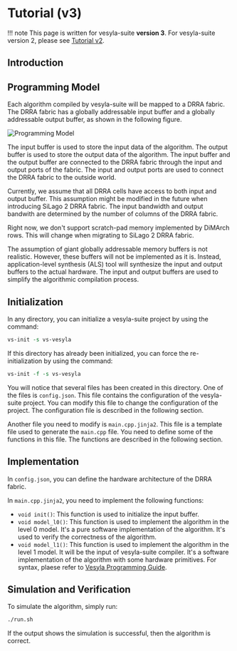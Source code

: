 # Tutorial (v3)

!!! note
    This page is written for vesyla-suite **version 3**. For vesyla-suite version 2, please see [Tutorial v2](../Tutorial_v2).

## Introduction

## Programming Model

Each algorithm compiled by vesyla-suite will be mapped to a DRRA fabric. The DRRA fabric has a globally addressable input buffer and a globally addressable output buffer, as shown in the following figure.

![Programming Model](../Tutorial/programming_model.png)

The input buffer is used to store the input data of the algorithm. The output buffer is used to store the output data of the algorithm. The input buffer and the output buffer are connected to the DRRA fabric through the input and output ports of the fabric. The input and output ports are used to connect the DRRA fabric to the outside world.

Currently, we assume that all DRRA cells have access to both input and output buffer. This assumption might be modified in the future when introducing SiLago 2 DRRA fabric. The input bandwidth and output bandwith are determined by the number of columns of the DRRA fabric.

Right now, we don't support scratch-pad memory implemented by DiMArch rows. This will change when migrating to SiLago 2 DRRA fabric.

The assumption of giant globally addressable memory buffers is not realistic. However, these buffers will not be implemented as it is. Instead, application-level synthesis (ALS) tool will synthesize the input and output buffers to the actual hardware. The input and output buffers are used to simplify the algorithmic compilation process.

## Initialization

In any directory, you can initialize a vesyla-suite project by using the command:

```tcl
vs-init -s vs-vesyla
```

If this directory has already been initialized, you can force the re-initialization by using the command:

```tcl
vs-init -f -s vs-vesyla
```

You will notice that several files has been created in this directory. One of the files is ``config.json``. This file contains the configuration of the vesyla-suite project. You can modify this file to change the configuration of the project. The configuration file is described in the following section.

Another file you need to modify is ``main.cpp.jinja2``. This file is a template file used to generate the ``main.cpp`` file. You need to define some of the functions in this file. The functions are described in the following section.

## Implementation

In ``config.json``, you can define the hardware architecture of the DRRA fabric.

In ``main.cpp.jinja2``, you need to implement the following functions:

* ``void init()``: This function is used to initialize the input buffer.
* ``void model_l0()``: This function is used to implement the algorithm in the level 0 model. It's a pure software implementation of the algorithm. It's used to verify the correctness of the algorithm.
* ``void model_l1()``: This function is used to implement the algorithm in the level 1 model. It will be the input of vesyla-suite compiler. It's a software implementation of the algorithm with some hardware primitives. For syntax, plaese refer to [Vesyla Programming Guide](../VesylaProgrammingGuide).


## Simulation and Verification

To simulate the algorithm, simply run:

```tcl
./run.sh
```

If the output shows the simulation is successful, then the algorithm is correct.